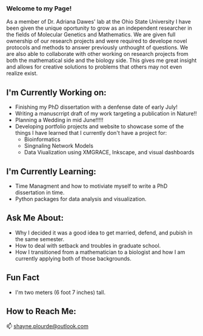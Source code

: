 ### Welcome to my Page!

As a member of Dr. Adriana Dawes' lab at the Ohio State University I have been given the unique oportunity to grow as an independent researcher in the fields of Molecular Genetics and Mathematics. We are given full ownership of our research projects and were required to develope novel protocols and methods to answer previously unthought of questions. We are also able to collaborate with other working on research projects from both the mathematical side and the biology side. This gives me great insight and allows for creative solutions to problems that others may not even realize exist.

## I'm Currently Working on:
 
 - Finishing my PhD dissertation with a denfense date of early July!
 - Writing a manuscrript draft of my work targeting a publication in Nature!!
 - Planning a Wedding in mid June!!!!!
 - Developing portfolio projects and website to showcase some of the things I have learned that I currently don't have a project for:
   - Bioinformatics
   - Singnaling Network Models
   - Data Viualization using XMGRACE, Inkscape, and visual dashboards
 
## I'm Currently Learning:

 - Time Managment and how to motiviate myself to write a PhD dissertation in time.
 - Python packages for data analysis and visualization.

## Ask Me About:

 - Why I decided it was a good idea to get married, defend, and pubish in the same semester.
 - How to deal with setback and troubles in graduate school.
 - How I transitioned from a mathematician to a biologist and how I am currently applying both of those backgrounds.
 
 ## Fun Fact
 - I'm two meters (6 foot 7 inches) tall.
 
 ## How to Reach Me:
 📫 shayne.plourde@outlook.com

<!--
**Shayne-Falco/Shayne-Falco** is a ✨ _special_ ✨ repository because its `README.md` (this file) appears on your GitHub profile.

Here are some ideas to get you started:

- 🔭 I’m currently working on ...
- 🌱 I’m currently learning ...
- 👯 I’m looking to collaborate on ...
- 🤔 I’m looking for help with ...
- 💬 Ask me about ...
- 📫 How to reach me: ...
- 😄 Pronouns: ...
- ⚡ Fun fact: ...
-->
